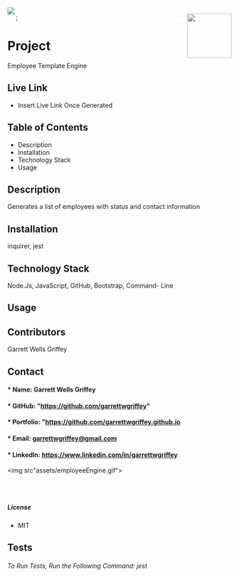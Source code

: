 

  <img align="left" src= "https://img.shields.io/badge/License-MIT-green">

  <img align="right" width="100" height="100" src="https://avatars.githubusercontent.com/u/59263270?">;

  
# **Project** 
Employee Template Engine

## Live Link 
* Insert Live Link Once Generated

##  **Table of Contents**
* Description
* Installation
* Technology Stack
* Usage

## **Description**
Generates a list of employees with status and contact information
## **Installation**
inquirer, jest
## **Technology Stack**
Node.Js, JavaScript, GitHub, Bootstrap, Command- Line
## **Usage**

## **Contributors**
Garrett Wells Griffey
## **Contact**
#### * Name: Garrett Wells Griffey
#### * GitHub: "https://github.com/garrettwgriffey" 
#### * Portfolio: "https://github.com/garrettwgriffey.github.io
#### * Email: [garrettwgriffey@gmail.com](garrettwgriffey@gmail.com)
#### * LinkedIn: https://www.linkedin.com/in/garrettwgriffey

<img src"assets/employeeEngine.gif">

## 

<br />

##### **License** 
* MIT
## Tests
###### To Run Tests, Run the Following Command: jest

